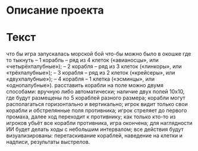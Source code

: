 # Описание проекта 


# Текст


что бы игра запускалась морской бой
что-бы можно было в окошке где то тыкнуть 
– 1 корабль – ряд из 4 клеток («авианосцы», или «четырёхпалубные»);
– 2 корабля – ряд из 3 клеток («линкоры», или «трёхпалубные»);
– 3 корабля – ряд из 2 клеток («крейсеры», или «двухпалубные»);
– 4 корабля – 1 клетка («эсминцы», или «однопалубные»).
расставить корабли на поле можно двумя способами: вручную либо автоматически;
наличие двух полей 10х10, где будут размещены по 5 кораблей разного размера; 
корабли могут располагаться горизонтально и вертикально; 
игрок видит только свои корабли и обстрелянные поля противника;
игрок стреляет до первого промаха, далее ход переходит к противнику;
как только кто-то из игроков убьёт все корабли противника, игра окончена;
для наглядности ИИ будет делать ходы с небольшим интервалом;
все действия будут визуализированы: перетаскивание кораблей, наведение на клетки и надписи, результаты выстрелов.
